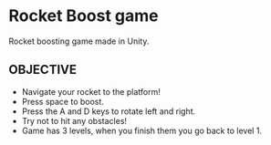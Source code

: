 # Rocket Boost game
Rocket boosting game made in Unity.

## OBJECTIVE
- Navigate your rocket to the platform!
- Press space to boost.
- Press the A and D keys to rotate left and right.
- Try not to hit any obstacles!
- Game has 3 levels, when you finish them you go back to level 1.
